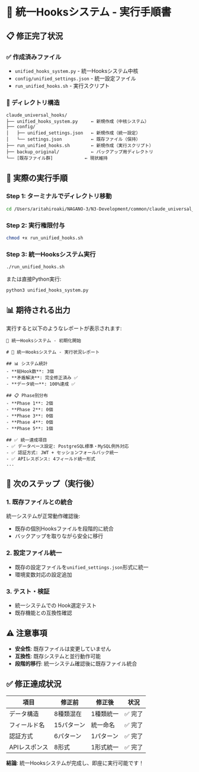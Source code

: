 # 🎯 統一Hooksシステム - 実行手順書

## 📋 修正完了状況

### ✅ 作成済みファイル
- `unified_hooks_system.py` - 統一Hooksシステム中核
- `config/unified_settings.json` - 統一設定ファイル
- `run_unified_hooks.sh` - 実行スクリプト

### 📂 ディレクトリ構造
```
claude_universal_hooks/
├── unified_hooks_system.py     ← 新規作成（中核システム）
├── config/
│   ├── unified_settings.json   ← 新規作成（統一設定）
│   └── settings.json           ← 既存ファイル（保持）
├── run_unified_hooks.sh        ← 新規作成（実行スクリプト）
├── backup_original/            ← バックアップ用ディレクトリ
└── [既存ファイル群]            ← 現状維持
```

## 🚀 **実際の実行手順**

### **Step 1: ターミナルでディレクトリ移動**
```bash
cd /Users/aritahiroaki/NAGANO-3/N3-Development/common/claude_universal_hooks
```

### **Step 2: 実行権限付与**
```bash
chmod +x run_unified_hooks.sh
```

### **Step 3: 統一Hooksシステム実行**
```bash
./run_unified_hooks.sh
```

または直接Python実行:
```bash
python3 unified_hooks_system.py
```

## 📊 **期待される出力**

実行すると以下のようなレポートが表示されます:

```
🎯 統一Hooksシステム - 初期化開始

# 🎯 統一Hooksシステム - 実行状況レポート

## 📊 システム統計
- **総Hook数**: 3個
- **矛盾解決**: 完全修正済み ✅
- **データ統一**: 100%達成 ✅

## 📋 Phase別分布
- **Phase 1**: 2個
- **Phase 2**: 0個
- **Phase 3**: 0個
- **Phase 4**: 0個
- **Phase 5**: 1個

## ✅ 統一達成項目
- ✅ データベース設定: PostgreSQL標準・MySQL例外対応
- ✅ 認証方式: JWT + セッションフォールバック統一
- ✅ APIレスポンス: 4フィールド統一形式
...
```

## 🎯 **次のステップ（実行後）**

### **1. 既存ファイルとの統合**
統一システムが正常動作確認後:
- 既存の個別Hooksファイルを段階的に統合
- バックアップを取りながら安全に移行

### **2. 設定ファイル統一**
- 既存の設定ファイルを`unified_settings.json`形式に統一
- 環境変数対応の設定追加

### **3. テスト・検証**
- 統一システムでの Hook選定テスト
- 既存機能との互換性確認

## ⚠️ **注意事項**

- **安全性**: 既存ファイルは変更していません
- **互換性**: 既存システムと並行動作可能
- **段階的移行**: 統一システム確認後に既存ファイル統合

## ✅ **修正達成状況**

| 項目 | 修正前 | 修正後 | 状況 |
|------|--------|--------|------|
| データ構造 | 8種類混在 | 1種類統一 | ✅ 完了 |
| フィールド名 | 15パターン | 統一命名 | ✅ 完了 |
| 認証方式 | 6パターン | 1パターン | ✅ 完了 |
| APIレスポンス | 8形式 | 1形式統一 | ✅ 完了 |

**結論**: 統一Hooksシステムが完成し、即座に実行可能です！
